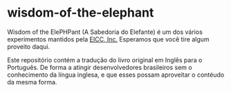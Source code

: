 # wisdom-of-the-elephant

Wisdom of the ElePHPant (A Sabedoria do Elefante) é um dos vários experimentos mantidos pela [EICC, Inc.](https://eicc.com/) Esperamos que você tire algum proveito daqui.

Este repositório contém a tradução do livro original em Inglês para o Português. De forma a atingir desenvolvedores brasileiros sem o conhecimento da língua inglesa, e que esses possam aproveitar o contéudo da mesma forma.

